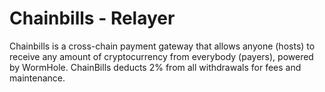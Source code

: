 # Chainbills - Relayer

Chainbills is a cross-chain payment gateway that allows anyone (hosts) to receive any amount of cryptocurrency from everybody (payers), powered by WormHole. ChainBills deducts 2% from all withdrawals for fees and maintenance.
